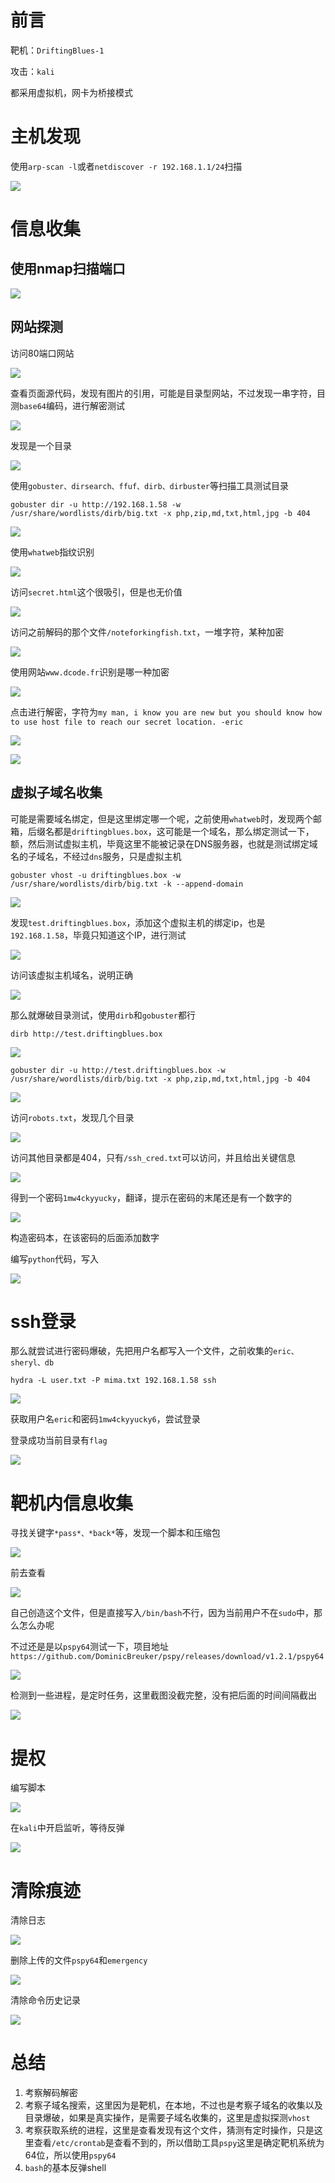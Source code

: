 # 前言

靶机：`DriftingBlues-1`

攻击：`kali`

都采用虚拟机，网卡为桥接模式

# 主机发现

使用`arp-scan -l`或者`netdiscover -r 192.168.1.1/24`扫描

![](D:\stu\vulnhub\DriftingBlues靶场\pic-1\1.jpg)

# 信息收集

## 使用nmap扫描端口

![](D:\stu\vulnhub\DriftingBlues靶场\pic-1\2.jpg)

## 网站探测

访问80端口网站

![](D:\stu\vulnhub\DriftingBlues靶场\pic-1\3.jpg)

查看页面源代码，发现有图片的引用，可能是目录型网站，不过发现一串字符，目测`base64`编码，进行解密测试

![](D:\stu\vulnhub\DriftingBlues靶场\pic-1\4.jpg)

发现是一个目录

![](D:\stu\vulnhub\DriftingBlues靶场\pic-1\5.jpg)

使用`gobuster、dirsearch、ffuf、dirb、dirbuster`等扫描工具测试目录

```shell
gobuster dir -u http://192.168.1.58 -w /usr/share/wordlists/dirb/big.txt -x php,zip,md,txt,html,jpg -b 404
```

![](D:\stu\vulnhub\DriftingBlues靶场\pic-1\6.jpg)

使用`whatweb`指纹识别

![](D:\stu\vulnhub\DriftingBlues靶场\pic-1\7.jpg)

访问`secret.html`这个很吸引，但是也无价值

![](D:\stu\vulnhub\DriftingBlues靶场\pic-1\8.jpg)

访问之前解码的那个文件`/noteforkingfish.txt`，一堆字符，某种加密

![](D:\stu\vulnhub\DriftingBlues靶场\pic-1\9.jpg)

使用网站`www.dcode.fr`识别是哪一种加密

![](D:\stu\vulnhub\DriftingBlues靶场\pic-1\10.jpg)

点击进行解密，字符为`my man, i know you are new but you should know how to use host file to reach our secret location. -eric`

![](D:\stu\vulnhub\DriftingBlues靶场\pic-1\11.jpg)

![](D:\stu\vulnhub\DriftingBlues靶场\pic-1\12.jpg)

## 虚拟子域名收集

可能是需要域名绑定，但是这里绑定哪一个呢，之前使用`whatweb`时，发现两个邮箱，后缀名都是`driftingblues.box`，这可能是一个域名，那么绑定测试一下，额，然后测试虚拟主机，毕竟这里不能被记录在DNS服务器，也就是测试绑定域名的子域名，不经过`dns`服务，只是虚拟主机

```shell
gobuster vhost -u driftingblues.box -w /usr/share/wordlists/dirb/big.txt -k --append-domain
```



![](D:\stu\vulnhub\DriftingBlues靶场\pic-1\13.jpg)

发现`test.driftingblues.box`，添加这个虚拟主机的绑定ip，也是`192.168.1.58`，毕竟只知道这个IP，进行测试

![](D:\stu\vulnhub\DriftingBlues靶场\pic-1\14.jpg)

访问该虚拟主机域名，说明正确

![](D:\stu\vulnhub\DriftingBlues靶场\pic-1\15.jpg)

那么就爆破目录测试，使用`dirb`和`gobuster`都行

```shell
dirb http://test.driftingblues.box
```

![](D:\stu\vulnhub\DriftingBlues靶场\pic-1\16.jpg)

```shell
gobuster dir -u http://test.driftingblues.box -w /usr/share/wordlists/dirb/big.txt -x php,zip,md,txt,html,jpg -b 404
```

![](D:\stu\vulnhub\DriftingBlues靶场\pic-1\17.jpg)

访问`robots.txt`，发现几个目录

![](D:\stu\vulnhub\DriftingBlues靶场\pic-1\18.jpg)

访问其他目录都是404，只有`/ssh_cred.txt`可以访问，并且给出关键信息

![](D:\stu\vulnhub\DriftingBlues靶场\pic-1\19.jpg)

得到一个密码`1mw4ckyyucky`，翻译，提示在密码的末尾还是有一个数字的

![](D:\stu\vulnhub\DriftingBlues靶场\pic-1\20.jpg)

构造密码本，在该密码的后面添加数字

编写`python`代码，写入

![](D:\stu\vulnhub\DriftingBlues靶场\pic-1\21.jpg)

# ssh登录

那么就尝试进行密码爆破，先把用户名都写入一个文件，之前收集的`eric、sheryl、db`

```shell
hydra -L user.txt -P mima.txt 192.168.1.58 ssh
```

![](D:\stu\vulnhub\DriftingBlues靶场\pic-1\22.jpg)

获取用户名`eric`和密码`1mw4ckyyucky6`，尝试登录

登录成功当前目录有`flag`

![](D:\stu\vulnhub\DriftingBlues靶场\pic-1\23.jpg)

# 靶机内信息收集

寻找关键字`*pass*、*back*`等，发现一个脚本和压缩包

![](D:\stu\vulnhub\DriftingBlues靶场\pic-1\24.jpg)

前去查看

![](D:\stu\vulnhub\DriftingBlues靶场\pic-1\25.jpg)

自己创造这个文件，但是直接写入`/bin/bash`不行，因为当前用户不在`sudo`中，那么怎么办呢

不过还是是以`pspy64`测试一下，项目地址`https://github.com/DominicBreuker/pspy/releases/download/v1.2.1/pspy64`

![](D:\stu\vulnhub\DriftingBlues靶场\pic-1\26.jpg)

检测到一些进程，是定时任务，这里截图没截完整，没有把后面的时间间隔截出

![](D:\stu\vulnhub\DriftingBlues靶场\pic-1\27.jpg)

# 提权

编写脚本

![](D:\stu\vulnhub\DriftingBlues靶场\pic-1\28.jpg)

在`kali`中开启监听，等待反弹

![](D:\stu\vulnhub\DriftingBlues靶场\pic-1\29.jpg)





# 清除痕迹

清除日志

![](D:\stu\vulnhub\DriftingBlues靶场\pic-1\30.jpg)

删除上传的文件`pspy64`和`emergency`

![](D:\stu\vulnhub\DriftingBlues靶场\pic-1\31.jpg)



清除命令历史记录

![](D:\stu\vulnhub\DriftingBlues靶场\pic-1\32.jpg)

# 总结

1. 考察解码解密
2. 考察子域名搜索，这里因为是靶机，在本地，不过也是考察子域名的收集以及目录爆破，如果是真实操作，是需要子域名收集的，这里是虚拟探测`vhost`
3. 考察获取系统的进程，这里是查看发现有这个文件，猜测有定时操作，只是这里查看`/etc/crontab`是查看不到的，所以借助工具`pspy`这里是确定靶机系统为64位，所以使用`pspy64`
4. `bash`的基本反弹shell





